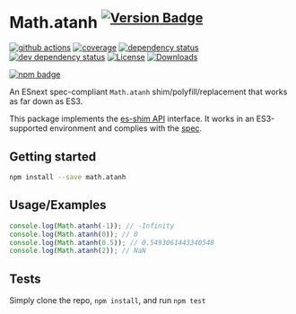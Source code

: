 # Math.atanh <sup>[![Version Badge][npm-version-svg]][package-url]</sup>

[![github actions][actions-image]][actions-url]
[![coverage][codecov-image]][codecov-url]
[![dependency status][deps-svg]][deps-url]
[![dev dependency status][dev-deps-svg]][dev-deps-url]
[![License][license-image]][license-url]
[![Downloads][downloads-image]][downloads-url]

[![npm badge][npm-badge-png]][package-url]

An ESnext spec-compliant `Math.atanh` shim/polyfill/replacement that works as far down as ES3.

This package implements the [es-shim API](https://github.com/es-shims/api) interface. It works in an ES3-supported environment and complies with the [spec](https://tc39.es/ecma262/#sec-map-objects).

## Getting started

```sh
npm install --save math.atanh
```

## Usage/Examples

```js
console.log(Math.atanh(-1)); // -Infinity
console.log(Math.atanh(0)); // 0
console.log(Math.atanh(0.5)); // 0.5493061443340548
console.log(Math.atanh(2)); // NaN
```

## Tests
Simply clone the repo, `npm install`, and run `npm test`

[package-url]: https://npmjs.org/package/math.atanh
[npm-version-svg]: https://versionbadg.es/math.atanh.svg
[deps-svg]: https://david-dm.org/es-shims/Math.atanh.svg
[deps-url]: https://david-dm.org/es-shims/Math.atanh
[dev-deps-svg]: https://david-dm.org/es-shims/Math.atanh/dev-status.svg
[dev-deps-url]: https://david-dm.org/es-shims/Math.atanh#info=devDependencies
[npm-badge-png]: https://nodei.co/npm/math.atanh.png?downloads=true&stars=true
[license-image]: https://img.shields.io/npm/l/math.atanh.svg
[license-url]: LICENSE
[downloads-image]: https://img.shields.io/npm/dm/math.atanh.svg
[downloads-url]: https://npm-stat.com/charts.html?package=math.atanh
[codecov-image]: https://codecov.io/gh/es-shims/Math.atanh/branch/main/graphs/badge.svg
[codecov-url]: https://app.codecov.io/gh/es-shims/Math.atanh/
[actions-image]: https://img.shields.io/endpoint?url=https://github-actions-badge-u3jn4tfpocch.runkit.sh/es-shims/Math.atanh
[actions-url]: https://github.com/es-shims/Math.atanh/actions
